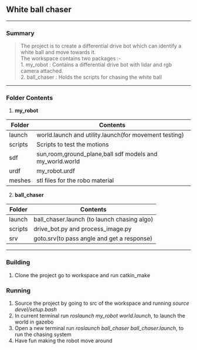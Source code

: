 ## **White ball chaser**
---
### **Summary**
> The project is to create a differential drive bot which can identify a white ball and move towards it.\
> The workspace contains two packages :- \
	1. my_robot : Contains a differential drive bot with lidar and rgb camera attached.\
	2. ball_chaser : Holds the scripts for chasing the white ball
---
### **Folder Contents**
1. **my_robot**

| Folder      | Contents                                                |
| ----------- | ------------------------------------------------------- |
|   launch    | world.launch and utility.launch(for movement testing)   |
|   scripts   | Scripts to test the motions                             |
|   sdf       | sun,room,ground_plane,ball sdf models and my_world.world|
|   urdf      | my_robot.urdf                                           |
|   meshes    | stl files for the robo material                         |

2. **ball_chaser**

| Folder      | Contents                                                |
| ----------- | ------------------------------------------------------- |
|   launch    | ball_chaser.launch (to launch chasing algo)             |
|   scripts   | drive_bot.py and process_image.py                       |
|   srv       | goto.srv(to pass angle and get a response)              |

---
### **Building**
1. Clone the project go to workspace and run catkin_make
### **Running**
1. Source the project by going to src of the workspace and running *source devel/setup.bash*
2. In current terminal run *roslaunch my_robot world.launch*, to launch the world in gazebo
3. Open a new terminal run *roslaunch ball_chaser ball_chaser.launch*, to run the chasing system
4. Have fun making the robot move around

